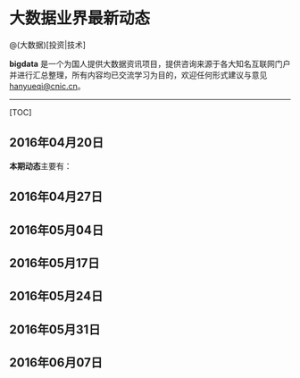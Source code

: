 
# 大数据业界最新动态

@(大数据)[投资|技术]

**bigdata** 是一个为国人提供大数据资讯项目，提供咨询来源于各大知名互联网门户并进行汇总整理，所有内容均已交流学习为目的，欢迎任何形式建议与意见<a href="hanyueqi@cnic.cn">hanyueqi@cnic.cn</a>。

----------

[TOC]

## 2016年04月20日
<a herf="https://github.com/sens2010/bigdata/blob/master/%E4%B8%9A%E7%95%8C%E5%8A%A8%E6%80%8120160420.pdf">**本期动态**</a>主要有：

## 2016年04月27日
## 2016年05月04日
## 2016年05月17日
## 2016年05月24日
## 2016年05月31日
## 2016年06月07日

